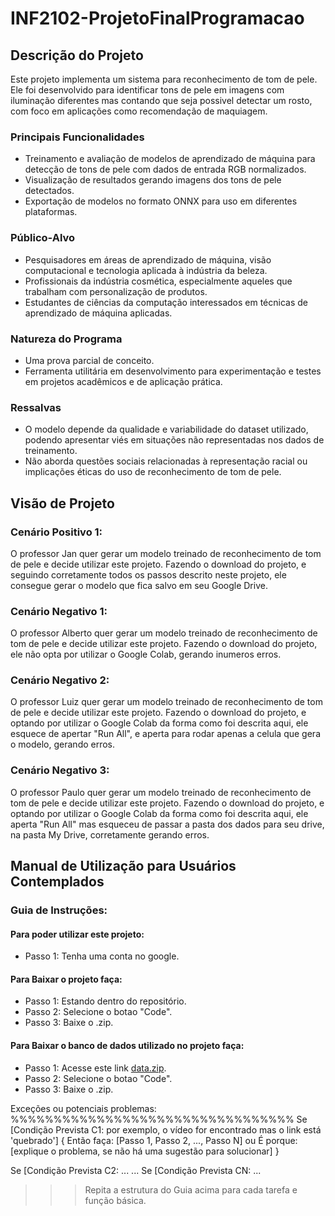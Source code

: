 # INF2102-ProjetoFinalProgramacao

## Descrição do Projeto
Este projeto implementa um sistema para reconhecimento de tom de pele. Ele foi desenvolvido para identificar tons de pele em imagens com iluminação diferentes mas contando que seja possivel detectar um rosto, com foco em aplicações como recomendação de maquiagem.

### Principais Funcionalidades
- Treinamento e avaliação de modelos de aprendizado de máquina para detecção de tons de pele com dados de entrada RGB normalizados.
- Visualização de resultados gerando imagens dos tons de pele detectados.
- Exportação de modelos no formato ONNX para uso em diferentes plataformas.
  
### Público-Alvo
- Pesquisadores em áreas de aprendizado de máquina, visão computacional e tecnologia aplicada à indústria da beleza.
- Profissionais da indústria cosmética, especialmente aqueles que trabalham com personalização de produtos.
- Estudantes de ciências da computação interessados em técnicas de aprendizado de máquina aplicadas.

### Natureza do Programa
- Uma prova parcial de conceito.
- Ferramenta utilitária em desenvolvimento para experimentação e testes em projetos acadêmicos e de aplicação prática.

### Ressalvas
- O modelo depende da qualidade e variabilidade do dataset utilizado, podendo apresentar viés em situações não representadas nos dados de treinamento.
- Não aborda questões sociais relacionadas à representação racial ou implicações éticas do uso de reconhecimento de tom de pele.

## Visão de Projeto

### Cenário Positivo 1:

O professor Jan quer gerar um modelo treinado de reconhecimento de tom de pele e decide utilizar este projeto. Fazendo o download do projeto, e seguindo corretamente todos os passos descrito neste projeto, ele consegue gerar o modelo que fica salvo em seu Google Drive.

### Cenário Negativo 1:

O professor Alberto quer gerar um modelo treinado de reconhecimento de tom de pele e decide utilizar este projeto. Fazendo o download do projeto, ele não opta por utilizar o Google Colab, gerando inumeros erros.

### Cenário Negativo 2:

O professor Luiz quer gerar um modelo treinado de reconhecimento de tom de pele e decide utilizar este projeto. Fazendo o download do projeto, e optando por utilizar o Google Colab da forma como foi descrita aqui, ele esquece de apertar "Run All", e aperta para rodar apenas a celula que gera o modelo, gerando erros.

### Cenário Negativo 3:

O professor Paulo quer gerar um modelo treinado de reconhecimento de tom de pele e decide utilizar este projeto. Fazendo o download do projeto, e optando por utilizar o Google Colab da forma como foi descrita aqui, ele aperta "Run All" mas esqueceu de passar a pasta dos dados para seu drive, na pasta My Drive, corretamente gerando erros.

## Manual de Utilização para Usuários Contemplados
 
  ### Guia de Instruções:
  #### Para poder utilizar este projeto:
  - Passo 1: Tenha uma conta no google.

  #### Para Baixar o projeto faça:
  - Passo 1: Estando dentro do repositório.
  - Passo 2: Selecione o botao "Code".
  - Passo 3: Baixe o .zip.
  
  #### Para Baixar o banco de dados utilizado no projeto faça:
  - Passo 1: Acesse este link [data.zip](https://drive.google.com/file/d/1RfgX7bfDt06fNO6TjDxcSEKvz_jFXw3z/view?usp=sharing).
  - Passo 2: Selecione o botao "Code".
  - Passo 3: Baixe o .zip.

  Exceções ou potenciais problemas:
  %%%%%%%%%%%%%%%%%%%%%%%%%%%%%%%%%
  Se [Condição Prevista C1: por exemplo, o vídeo for encontrado mas o link está 'quebrado']
     {
     Então faça: [Passo 1, Passo 2, ..., Passo N] 
     ou
     É porque: [explique o problema, se não há uma sugestão para solucionar] 
     } 
  
  Se [Condição Prevista C2: ... 
  ...
  Se [Condição Prevista CN: ...      

>>> Repita a estrutura do Guia acima para cada tarefa e função básica.


